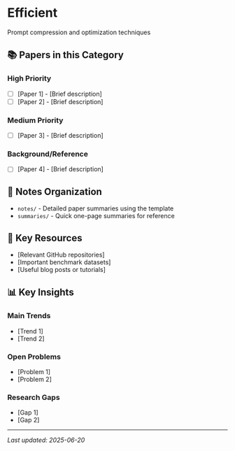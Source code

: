 # Efficient

Prompt compression and optimization techniques

## 📚 Papers in this Category

### High Priority
- [ ] [Paper 1] - [Brief description]
- [ ] [Paper 2] - [Brief description]

### Medium Priority  
- [ ] [Paper 3] - [Brief description]

### Background/Reference
- [ ] [Paper 4] - [Brief description]

## 📝 Notes Organization

- `notes/` - Detailed paper summaries using the template
- `summaries/` - Quick one-page summaries for reference

## 🔗 Key Resources

- [Relevant GitHub repositories]
- [Important benchmark datasets]
- [Useful blog posts or tutorials]

## 📊 Key Insights

### Main Trends
- [Trend 1]
- [Trend 2]

### Open Problems
- [Problem 1]
- [Problem 2]

### Research Gaps
- [Gap 1]
- [Gap 2]

---

*Last updated: 2025-06-20*
